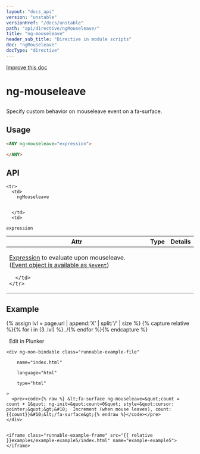 ```yaml
---
layout: "docs_api"
version: "unstable"
versionHref: "/docs/unstable"
path: "api/directive/ngMouseleave/"
title: "ng-mouseleave"
header_sub_title: "Directive in module scripts"
doc: "ngMouseleave"
docType: "directive"
---
```


<div class="improve-docs">
  <a href='https://github.com/Famous/famous-angular/edit/master/src/scripts/directives/fa-input.js#L430'>
    Improve this doc
  </a>
</div>





<h1 class="api-title">

  ng-mouseleave



</h1>





Specify custom behavior on mouseleave event on a fa-surface.






  
<h2 id="usage">Usage</h2>
  
```html
<ANY ng-mouseleave="expression">

</ANY>
```
  
  
<h2 id="api" style="clear:both;">API</h2>

<table class="table" style="margin:0;">
  <thead>
    <tr>
      <th>Attr</th>
      <th>Type</th>
      <th>Details</th>
    </tr>
  </thead>
  <tbody>
    
    <tr>
      <td>
        ngMouseleave
        
        
      </td>
      <td>
        
  <code>expression</code>
      </td>
      <td>
        <p><a href="guide/expression">Expression</a> to evaluate upon
mouseleave. (<a href="guide/expression#-event-">Event object is available as <code>$event</code></a>)</p>

        
      </td>
    </tr>
    
  </tbody>
</table>

  

  



<h2 id="example">Example</h2><p>

{% assign lvl = page.url | append:'X' | split:'/' | size %}
{% capture relative %}{% for i in (3..lvl) %}../{% endfor %}{% endcapture %}

<div>
  <a ng-click="openPlunkr('{{ relative }}examples/example-example5')" class="btn pull-right">
    <i class="glyphicon glyphicon-edit">&nbsp;</i>
    Edit in Plunker</a>
  <div class="runnable-example" path="examples/example-example5"
      
  >

   
    <div ng-non-bindable class="runnable-example-file"
      
        name="index.html"
      
        language="html"
      
        type="html"
      
    >
      <pre><code>{% raw %} &lt;fa-surface ng-mouseleave=&quot;count = count + 1&quot; ng-init=&quot;count=0&quot; style=&quot;cursor: pointer;&quot;&gt;&#10;  Increment (when mouse leaves), count: {{count}}&#10;&lt;/fa-surface&gt;{% endraw %}</code></pre>
    </div>
  

    <iframe class="runnable-example-frame" src="{{ relative }}examples/example-example5/index.html" name="example-example5"></iframe>
  </div>
</div>


</p>



